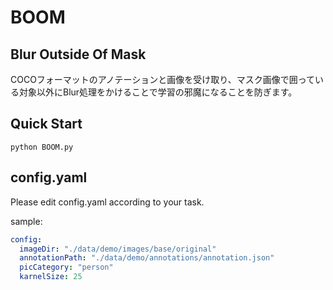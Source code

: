 # BOOM

## Blur Outside Of Mask

COCOフォーマットのアノテーションと画像を受け取り、マスク画像で囲っている対象以外にBlur処理をかけることで学習の邪魔になることを防ぎます。

## Quick Start

`python BOOM.py`

## config.yaml

Please edit config.yaml according to your task.

sample: 

```yaml
config:
  imageDir: "./data/demo/images/base/original"
  annotationPath: "./data/demo/annotations/annotation.json"
  picCategory: "person"
  karnelSize: 25
```
